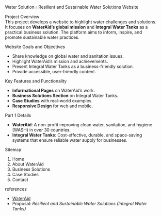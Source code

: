 Water Solution 💧 
Resilient and Sustainable Water Solutions Website  

Project Overview  
This project develops a website to highlight water challenges and solutions. It focuses on **WaterAid’s global mission** and **Integral Water Tanks** as a practical business solution. The platform aims to inform, inspire, and promote sustainable water practices.  

 Website Goals and Objectives  
- Share knowledge on global water and sanitation issues.  
- Highlight WaterAid’s mission and achievements.  
- Present Integral Water Tanks as a business-friendly solution.  
- Provide accessible, user-friendly content.  

Key Features and Functionality  
- **Informational Pages** on WaterAid’s work.  
- **Business Solutions Section** on Integral Water Tanks.  
- **Case Studies** with real-world examples.  
- **Responsive Design** for web and mobile.  

Part 1 Details  
- **WaterAid**: A non-profit improving clean water, sanitation, and hygiene (WASH) in over 30 countries.  
- **Integral Water Tanks**: Cost-effective, durable, and space-saving systems that ensure reliable water supply for businesses.  

Sitemap  
1. Home  
2. About WaterAid  
3. Business Solutions  
4. Case Studies  
5. Contact  

references  
- [WaterAid](https://www.wateraid.org/)  
- Proposal: *Resilient and Sustainable Water Solutions (Integral Water Tanks)*
